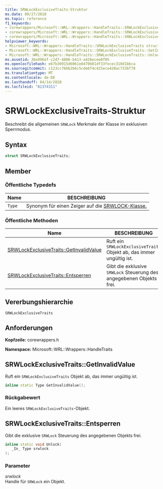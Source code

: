 ```yaml
---
title: SRWLockExclusiveTraits-Struktur
ms.date: 09/27/2018
ms.topic: reference
f1_keywords:
- corewrappers/Microsoft::WRL::Wrappers::HandleTraits::SRWLockExclusiveTraits
- corewrappers/Microsoft::WRL::Wrappers::HandleTraits::SRWLockExclusiveTraits::GetInvalidValue
- corewrappers/Microsoft::WRL::Wrappers::HandleTraits::SRWLockExclusiveTraits::Unlock
helpviewer_keywords:
- Microsoft::WRL::Wrappers::HandleTraits::SRWLockExclusiveTraits structure
- Microsoft::WRL::Wrappers::HandleTraits::SRWLockExclusiveTraits::GetInvalidValue method
- Microsoft::WRL::Wrappers::HandleTraits::SRWLockExclusiveTraits::Unlock method
ms.assetid: 38a996ef-c2d7-4886-b413-a426ecee8f05
ms.openlocfilehash: eb7b30915d6061e8470601df33fecec310d1bbca
ms.sourcegitcommit: c123cc76bb2b6c5cde6f4c425ece420ac733bf70
ms.translationtype: MT
ms.contentlocale: de-DE
ms.lasthandoff: 04/14/2020
ms.locfileid: "81374311"
---
```

# <a name="srwlockexclusivetraits-structure"></a>SRWLockExclusiveTraits-Struktur

Beschreibt die allgemeinen `SRWLock` Merkmale der Klasse im exklusiven Sperrmodus.

## <a name="syntax"></a>Syntax

```cpp
struct SRWLockExclusiveTraits;
```

## <a name="members"></a>Member

### <a name="public-typedefs"></a>Öffentliche Typedefs

Name   | BESCHREIBUNG
------ | --------------------------------------------------------------------------
`Type` | Synonym für einen Zeiger auf die [SRWLOCK-Klasse.](srwlock-class.md)

### <a name="public-methods"></a>Öffentliche Methoden

Name                                                        | BESCHREIBUNG
----------------------------------------------------------- | --------------------------------------------------------------------
[SRWLockExclusiveTraits::GetInvalidValue](#getinvalidvalue) | Ruft ein `SRWLockExclusiveTraits` Objekt ab, das immer ungültig ist.
[SRWLockExclusiveTraits::Entsperren](#unlock)                   | Gibt die exklusive `SRWLock` Steuerung des angegebenen Objekts frei.

## <a name="inheritance-hierarchy"></a>Vererbungshierarchie

`SRWLockExclusiveTraits`

## <a name="requirements"></a>Anforderungen

**Kopfzeile:** corewrappers.h

**Namespace:** Microsoft::WRL::Wrappers::HandleTraits

## <a name="srwlockexclusivetraitsgetinvalidvalue"></a><a name="getinvalidvalue"></a>SRWLockExclusiveTraits::GetInvalidValue

Ruft ein `SRWLockExclusiveTraits` Objekt ab, das immer ungültig ist.

```cpp
inline static Type GetInvalidValue();
```

### <a name="return-value"></a>Rückgabewert

Ein leeres `SRWLockExclusiveTraits`-Objekt.

## <a name="srwlockexclusivetraitsunlock"></a><a name="unlock"></a>SRWLockExclusiveTraits::Entsperren

Gibt die exklusive `SRWLock` Steuerung des angegebenen Objekts frei.

```cpp
inline static void Unlock(
   _In_ Type srwlock
);
```

### <a name="parameters"></a>Parameter

*srwlock*<br/>
Handle für `SRWLock` ein Objekt.
